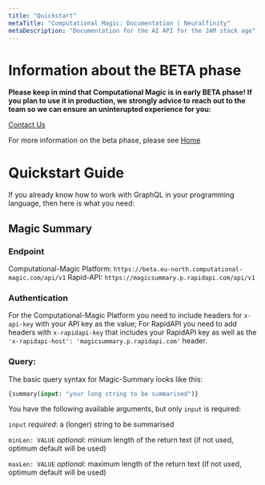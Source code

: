 ```yaml
---
title: "Quickstart"
metaTitle: "Computational Magic: Documentation | Neuralfinity"
metaDescription: "Documentation for the AI API for the JAM stack age"
---
```



# Information about the BETA phase

**Please keep in mind that Computational Magic is in early BETA phase! If you plan to use it in production, we strongly advice to reach out to the team so we can ensure an uninterupted experience for you:**

[Contact Us](https://www.neuralfinity.com/#contact)

For more information on the beta phase, please see [Home](/)

# Quickstart Guide

If you already know how to work with GraphQL in your programming language, then here is what you need:

## Magic Summary

### Endpoint

Computational-Magic Platform: `https://beta.eu-north.computational-magic.com/api/v1`
Rapid-API: `https://magicsummary.p.rapidapi.com/api/v1`

### Authentication
For the Computational-Magic Platform you need to include headers for `x-api-key` with your API key as the value; 
For RapidAPI you need to add headers with `x-rapidapi-key` that includes your RapidAPI key as well as the `'x-rapidapi-host': 'magicsummary.p.rapidapi.com'` header. 

### Query:

The basic query syntax for Magic-Summary looks like this: 

```GraphQL
{summary(input: "your long string to be summarised")}
```
You have the following available arguments, but only `input` is required:

`input` *required*: a (longer) string to be summarised

`minLen: VALUE` *optional*: minium length of the return text (if not used, optimum default will be used)

`maxLen: VALUE` *optional*: maximum length of the return text (if not used, optimum default will be used)


